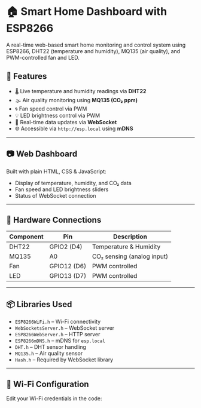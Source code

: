 # 🏠 Smart Home Dashboard with ESP8266

A real-time web-based smart home monitoring and control system using ESP8266, DHT22 (temperature and humidity), MQ135 (air quality), and PWM-controlled fan and LED.

## 🚀 Features

- 🌡️ Live temperature and humidity readings via **DHT22**
- 🌫️ Air quality monitoring using **MQ135 (CO₂ ppm)**
- 🌀 Fan speed control via PWM
- 💡 LED brightness control via PWM
- 📡 Real-time data updates via **WebSocket**
- 🌐 Accessible via `http://esp.local` using **mDNS**

---

## 📷 Web Dashboard

Built with plain HTML, CSS & JavaScript:
- Display of temperature, humidity, and CO₂ data
- Fan speed and LED brightness sliders
- Status of WebSocket connection

---

## 🔧 Hardware Connections

| Component | Pin         | Description               |
|----------|-------------|---------------------------|
| DHT22     | GPIO2 (D4)  | Temperature & Humidity    |
| MQ135     | A0          | CO₂ sensing (analog input)|
| Fan       | GPIO12 (D6) | PWM controlled            |
| LED       | GPIO13 (D7) | PWM controlled            |

---

## 📦 Libraries Used

- `ESP8266WiFi.h` – Wi-Fi connectivity
- `WebSocketsServer.h` – WebSocket server
- `ESP8266WebServer.h` – HTTP server
- `ESP8266mDNS.h` – mDNS for `esp.local`
- `DHT.h` – DHT sensor handling
- `MQ135.h` – Air quality sensor
- `Hash.h` – Required by WebSocket library

---

## 🔌 Wi-Fi Configuration

Edit your Wi-Fi credentials in the code:

